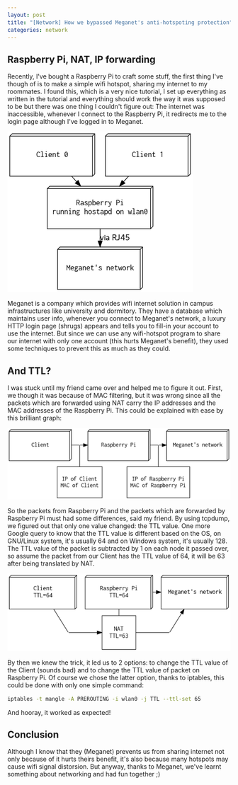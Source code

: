 ```yaml
---
layout: post
title: "[Network] How we bypassed Meganet's anti-hotspoting protection"
categories: network
---
```


## Raspberry Pi, NAT, IP forwarding
Recently, I've bought a Raspberry Pi to craft some stuff, the first thing I've though of is to make a simple wifi hotspot, sharing my internet to my roommates. I found this, which is a very nice tutorial, I set up everything as written in the tutorial and everything should work the way it was supposed to be but there was one thing I couldn't figure out: The internet was inaccessible, whenever I connect to the Raspberry Pi, it redirects me to the login page although I've logged in to Meganet.

![Meganet graph](/assets/images/meganet/g.png)

Meganet is a company which provides wifi internet solution in campus infrastructures like university and dormitory. They have a database which maintains user info, whenever you connect to Meganet's network, a luxury HTTP login page (shrugs) appears and tells you to fill-in your account to use the internet. But since we can use any wifi-hotspot program to share our internet with only one account (this hurts Meganet's benefit), they used some techniques to prevent this as much as they could.

## And TTL?

I was stuck until my friend came over and helped me to figure it out. First, we though it was because of MAC filtering, but it was wrong since all the packets which are forwarded using NAT carry the IP addresses and the MAC addresses of the Raspberry Pi. This could be explained with ease by this brilliant graph:

![Network](/assets/images/meganet/nat.png)

So the packets from Raspberry Pi and the packets which are forwarded by Raspberry Pi must had some differences, said my friend. By using tcpdump, we figured out that only one value changed: the TTL value. One more Google query to know that the TTL value is different based on the OS, on GNU/Linux system, it's usually 64 and on Windows system, it's usually 128. The TTL value of the packet is subtracted by 1 on each node it passed over, so assume the packet from our Client has the TTL value of 64, it will be 63 after being translated by NAT.

![Network](/assets/images/meganet/re.png)

By then we knew the trick, it led us to 2 options: to change the TTL value of the Client (sounds bad) and to change the TTL value of packet on Raspberry Pi. Of course we chose the latter option, thanks to iptables, this could be done with only one simple command:

```sh
iptables -t mangle -A PREROUTING -i wlan0 -j TTL --ttl-set 65
```

And hooray, it worked as expected!
## Conclusion

Although I know that they (Meganet) prevents us from sharing internet not only because of it hurts theirs benefit, it's also because many hotspots may cause wifi signal distorsion. But anyway, thanks to Meganet, we've learnt something about networking and had fun together ;)